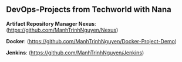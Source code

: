 ## DevOps-Projects from Techworld with Nana

**Artifact Repository Manager Nexus**: (https://github.com/ManhTrinhNguyen/Nexus)

**Docker**: (https://github.com/ManhTrinhNguyen/Docker-Project-Demo)

**Jenkins**: (https://github.com/ManhTrinhNguyen/Jenkins)

